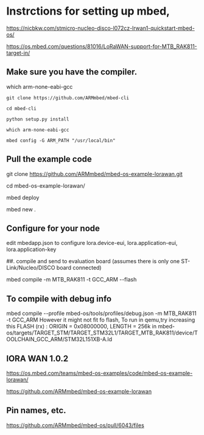 # Instrctions for setting up mbed,

https://nicbkw.com/stmicro-nucleo-disco-l072cz-lrwan1-quickstart-mbed-os/

https://os.mbed.com/questions/81016/LoRaWAN-support-for-MTB_RAK811-target-in/

## Make sure you have the compiler.
which arm-none-eabi-gcc

    git clone https://github.com/ARMmbed/mbed-cli

    cd mbed-cli

    python setup.py install

    which arm-none-eabi-gcc

    mbed config -G ARM_PATH "/usr/local/bin"

## Pull the example code

   git clone https://github.com/ARMmbed/mbed-os-example-lorawan.git

   cd mbed-os-example-lorawan/

   mbed deploy

   mbed new .

## Configure for your node
edit mbedapp.json to configure lora.device-eui, lora.application-eui, lora.application-key

##. compile and send to evaluation board (assumes there is only one ST-Link/Nucleo/DISCO board connected)

mbed compile -m MTB_RAK811 -t GCC_ARM --flash


## To compile with debug info 
mbed compile --profile mbed-os/tools/profiles/debug.json  -m MTB_RAK811 -t GCC_ARM
However it might not fit fo flash,
To run in qemu,try increasing this
  FLASH (rx) : ORIGIN = 0x08000000, LENGTH = 256k
  in 
mbed-os/targets/TARGET_STM/TARGET_STM32L1/TARGET_MTB_RAK811/device/TOOLCHAIN_GCC_ARM/STM32L151XB-A.ld



## lORA WAN 1.0.2

https://os.mbed.com/teams/mbed-os-examples/code/mbed-os-example-lorawan/

https://github.com/ARMmbed/mbed-os-example-lorawan


## Pin names, etc.

https://github.com/ARMmbed/mbed-os/pull/6043/files



